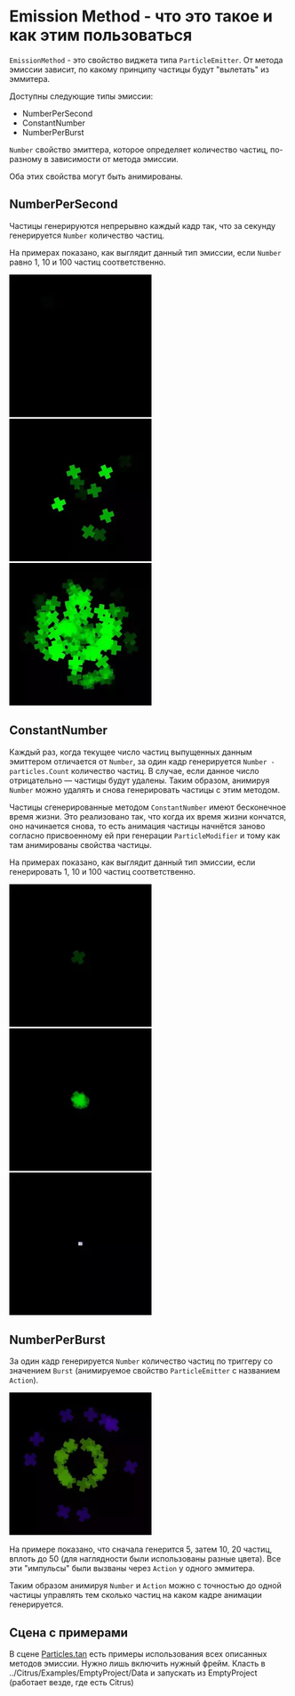 # Emission Method - что это такое и как этим пользоваться

`EmissionMethod` - это свойство виджета типа `ParticleEmitter`. От метода эмиссии зависит, по какому принципу частицы будут "вылетать" из эммитера.

Доступны следующие типы эмиссии:

* NumberPerSecond
* ConstantNumber
* NumberPerBurst

`Number` свойство эмиттера, которое определяет количество частиц, по-разному в зависимости от метода эмиссии.

Оба этих свойства могут быть анимированы.

## NumberPerSecond

Частицы генерируются непрерывно каждый кадр так, что за секунду генерируется `Number` количество частиц.

На примерах показано, как выглядит данный тип эмиссии, если `Number` равно 1, 10 и 100 частиц соответственно.

![1perSecond](media/1PerSecond.webp)
![10perSecond](media/10PerSecond.webp)
![100perSecond](media/100PerSecond.webp)

## ConstantNumber

Каждый раз, когда текущее число частиц выпущенных данным эмиттером отличается от `Number`, за один кадр генерируется `Number - particles.Count` количество частиц. В случае, если данное число отрицательно — частицы будут удалены. Таким образом, анимируя `Number` можно удалять и снова генерировать частицы с этим методом.

Частицы сгенерированные методом `ConstantNumber` имеют бесконечное время жизни. Это реализовано так, что когда их время жизни кончатся, оно начинается снова, то есть анимация частицы начнётся заново согласно присвоенному ей при генерации `ParticleModifier` и тому как там анимированы свойства частицы.

На примерах показано, как выглядит данный тип эмиссии, если генерировать 1, 10 и 100 частиц соответственно.

![1ConstantNumber](media/1ConstantNumber.webp)
![10ConstantNumber](media/10ConstantNumber.webp)
![100ConstantNumber](media/100ConstantNumber.webp)

## NumberPerBurst

За один кадр генерируется `Number` количество частиц по триггеру со значением `Burst` (анимируемое свойство `ParticleEmitter` с названием `Action`).

![Burst](media/Burst.webp)

На примере показано, что сначала генерится 5, затем 10, 20 частиц, вплоть до 50 (для наглядности были использованы разные цвета). Все эти "импульсы" были вызваны через `Action` у одного эммитера.

Таким образом анимируя `Number` и `Action` можно с точностью до одной частицы управлять тем сколько частиц на каком кадре анимации генерируется.

## Сцена с примерами

В сцене [Particles.tan](media/Particles.tan) есть примеры использования всех описанных методов эмиссии. Нужно лишь включить нужный фрейм. Класть в ../Citrus/Examples/EmptyProject/Data и запускать из EmptyProject (работает везде, где есть Citrus)
